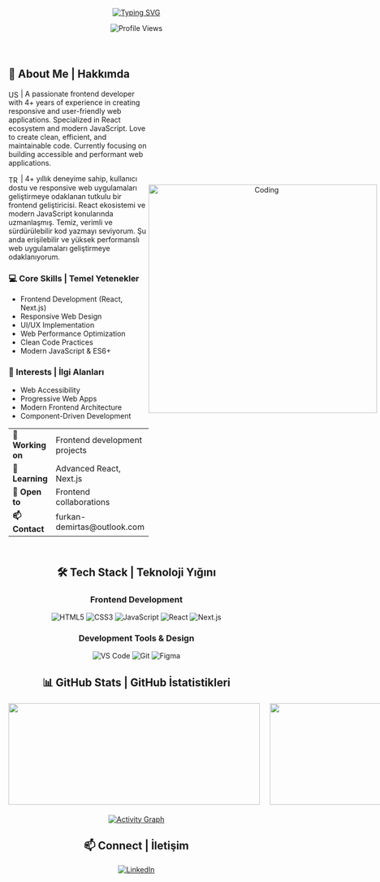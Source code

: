 <div align="center">
  
[![Typing SVG](https://readme-typing-svg.herokuapp.com?font=Montserrat&weight=600&size=35&duration=4000&pause=1000&color=3B88C3&background=FF000000&center=true&vCenter=true&random=false&width=700&lines=Hi+%F0%9F%91%8B+I'm+Furkan+Demirta%C5%9F;Frontend+Developer;Welcome+to+my+GitHub+Profile)](https://git.io/typing-svg)

<p align="center">
  <img src="https://komarev.com/ghpvc/?username=MrDemirtas&color=blueviolet&style=for-the-badge" alt="Profile Views" />
</p>

</div>

<div style="display: flex; justify-content: space-between; align-items: center; margin: 40px 0">

<div style="flex: 1;">

## 🚀 About Me | Hakkımda

<img src="https://flagcdn.com/w20/us.png" alt="US Flag" width="20" height="15" style="vertical-align: middle;"> | A passionate frontend developer with 4+ years of experience in creating responsive and user-friendly web applications. Specialized in React ecosystem and modern JavaScript. Love to create clean, efficient, and maintainable code. Currently focusing on building accessible and performant web applications.

<img src="https://flagcdn.com/w20/tr.png" alt="TR Flag" width="20" height="15" style="vertical-align: middle;"> | 4+ yıllık deneyime sahip, kullanıcı dostu ve responsive web uygulamaları geliştirmeye odaklanan tutkulu bir frontend geliştiricisi. React ekosistemi ve modern JavaScript konularında uzmanlaşmış. Temiz, verimli ve sürdürülebilir kod yazmayı seviyorum. Şu anda erişilebilir ve yüksek performanslı web uygulamaları geliştirmeye odaklanıyorum.

### 💻 Core Skills | Temel Yetenekler
- Frontend Development (React, Next.js)
- Responsive Web Design
- UI/UX Implementation
- Web Performance Optimization
- Clean Code Practices
- Modern JavaScript & ES6+

### 🌟 Interests | İlgi Alanları
- Web Accessibility
- Progressive Web Apps
- Modern Frontend Architecture
- Component-Driven Development

<table>
  <tr>
    <td width="200"><b>🔭 Working on</b></td>
    <td>Frontend development projects</td>
  </tr>
  <tr>
    <td><b>🌱 Learning</b></td>
    <td>Advanced React, Next.js</td>
  </tr>
  <tr>
    <td><b>👯 Open to</b></td>
    <td>Frontend collaborations</td>
  </tr>
  <tr>
    <td><b>📫 Contact</b></td>
    <td>furkan-demirtas@outlook.com</td>
  </tr>
</table>

</div>

<div style="flex: 1; text-align: center;">
  <img width="450" src="https://media.giphy.com/media/qgQUggAC3Pfv687qPC/giphy.gif" alt="Coding" />
</div>

</div>

<div align="center">

## 🛠️ Tech Stack | Teknoloji Yığını

<div style="margin: 20px 0">

### Frontend Development
![HTML5](https://img.shields.io/badge/-HTML5-E34F26?style=for-the-badge&logo=html5&logoColor=white)
![CSS3](https://img.shields.io/badge/-CSS3-1572B6?style=for-the-badge&logo=css3&logoColor=white)
![JavaScript](https://img.shields.io/badge/-JavaScript-F7DF1E?style=for-the-badge&logo=javascript&logoColor=black)
![React](https://img.shields.io/badge/-React-61DAFB?style=for-the-badge&logo=react&logoColor=black)
![Next.js](https://img.shields.io/badge/-Next.js-000000?style=for-the-badge&logo=next.js&logoColor=white)

### Development Tools & Design
![VS Code](https://img.shields.io/badge/-VS%20Code-007ACC?style=for-the-badge&logo=visual-studio-code&logoColor=white)
![Git](https://img.shields.io/badge/-Git-F05032?style=for-the-badge&logo=git&logoColor=white)
![Figma](https://img.shields.io/badge/-Figma-F24E1E?style=for-the-badge&logo=figma&logoColor=white)

</div>

## 📊 GitHub Stats | GitHub İstatistikleri

<div style="display: grid; grid-template-columns: repeat(2, 1fr); gap: 20px; margin: 20px 0; place-items: center;">
  <img style="height: 200px; width: 495px; object-fit: cover;" src="https://github-readme-stats.vercel.app/api?username=MrDemirtas&show_icons=true&theme=tokyonight&hide_border=true&include_all_commits=true&count_private=true"/>
  <img style="height: 200px; width: 495px; object-fit: cover;" src="https://github-readme-streak-stats.herokuapp.com/?user=MrDemirtas&theme=tokyonight&hide_border=true"/>
</div>

[![Activity Graph](https://github-readme-activity-graph.vercel.app/graph?username=MrDemirtas&theme=tokyo-night)](https://github.com/ashutosh00710/github-readme-activity-graph)

## 📫 Connect | İletişim

[![LinkedIn](https://img.shields.io/badge/-LinkedIn-0077B5?style=for-the-badge&logo=linkedin&logoColor=white)](https://linkedin.com/in/mrdemirtas)

</div>